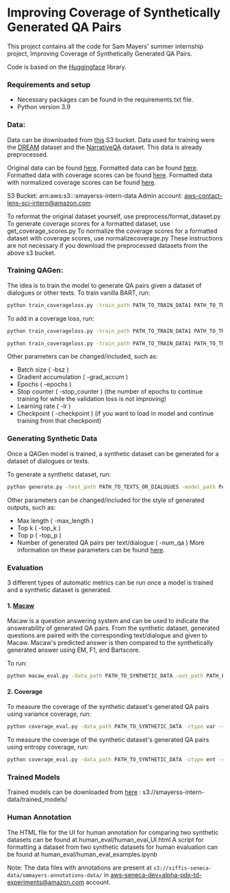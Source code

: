# Improving Coverage of Synthetically Generated QA Pairs

This project contains all the code for Sam Mayers' summer internship project, Improving Coverage of Synthetically Generated QA Pairs.

Code is based on the [Huggingface](https://huggingface.co/docs/transformers/model_doc/bart#transformers.BartForConditionalGeneration) library.

### Requirements and setup

- Necessary packages can be found in the requirements.txt file.
- Python version 3.9

### Data:
Data can be downloaded from [this](https://smayerss-intern-data.s3.us-west-2.amazonaws.com/formatted-data-withscores-normalized/) S3 bucket. Data used for training were the [DREAM](https://github.com/nlpdata/dream) dataset and the [NarrativeQA](https://github.com/deepmind/narrativeqa) dataset. This data is already preprocessed.

Original data can be found [here](https://smayerss-intern-data.s3.us-west-2.amazonaws.com/og-data/).
Formatted data can be found [here](https://smayerss-intern-data.s3.us-west-2.amazonaws.com/formatted-data/).
Formatted data with coverage scores can be found [here](https://smayerss-intern-data.s3.us-west-2.amazonaws.com/formatted-data-withscores/).
Formatted data with normalized coverage scores can be found [here](https://smayerss-intern-data.s3.us-west-2.amazonaws.com/formatted-data-withscores-normalized/).

S3 Bucket: arn:aws:s3:::smayerss-intern-data
Admin account: aws-contact-lens-sci-intern@amazon.com

To reformat the original dataset yourself, use preprocess/format_dataset.py
To generate coverage scores for a formatted dataset, use get_coverage_scores.py
To normalize the coverage scores for a formatted dataset with coverage scores, use normalizecoverage.py
These instructions are not necessary if you download the preprocessed datasets from the above s3 bucket.

### Training QAGen:
The idea is to train the model to generate QA pairs given a dataset of dialogues or other texts. 
To train vanilla BART, run:
```bash
python train_coverageloss.py -train_path PATH_TO_TRAIN_DATA1 PATH_TO_TRAIN_DATA2 -val_path PATH_TO_VAL_DATA1 PATH_TO_VAL_DATA2 -save_dir PATH_WHERE_TO_SAVE_TRAINED_MODEL -log_path logs/training_log 
```
To add in a coverage loss, run:
```bash
python train_coverageloss.py -train_path PATH_TO_TRAIN_DATA1 PATH_TO_TRAIN_DATA2 -val_path PATH_TO_VAL_DATA1 PATH_TO_VAL_DATA2 -save_dir PATH_WHERE_TO_SAVE_TRAINED_MODEL -loss var -log_path logs/training_log 
```
```bash
python train_coverageloss.py -train_path PATH_TO_TRAIN_DATA1 PATH_TO_TRAIN_DATA2 -val_path PATH_TO_VAL_DATA1 PATH_TO_VAL_DATA2 -save_dir PATH_WHERE_TO_SAVE_TRAINED_MODEL -loss ent -log_path logs/training_log 
```
Other parameters can be changed/included, such as:
- Batch size ( -bsz )
- Gradient accumulation ( -grad_accum )
- Epochs ( -epochs )
- Stop counter ( -stop_counter ) (the number of epochs to continue training for while the validation loss is not improving)
- Learning rate ( -lr )
- Checkpoint ( -checkpoint ) (if you want to load in model and continue training from that checkpoint)

### Generating Synthetic Data
Once a QAGen model is trained, a synthetic dataset can be generated for a dataset of dialogues or texts.

To generate a synthetic dataset, run:
```bash
python generate.py -test_path PATH_TO_TEXTS_OR_DIALOGUES -model_path PATH_TO_TRAINED_MODEL -generate PATH_TO_OUTPUT_FILE
```
Other parameters can be changed/included for the style of generated outputs, such as:
- Max length ( -max_length )
- Top k ( -top_k )
- Top p ( -top_p )
- Number of generated QA pairs per text/dialogue ( -num_qa )
More information on these parameters can be found [here](https://huggingface.co/blog/how-to-generate).

### Evaluation
3 different types of automatic metrics can be run once a model is trained and a synthetic dataset is generated.

#### 1. [Macaw](https://github.com/allenai/macaw)
Macaw is a question answering system and can be used to indicate the answerability of generated QA pairs. From the synthetic dataset, generated questions are paired with the corresponding text/dialogue and given to Macaw. Macaw's predicted answer is then compared to the synthetically generated answer using EM, F1, and Bartscore.

To run:
```bash
python macaw_eval.py -data_path PATH_TO_SYNTHETIC_DATA -out_path PATH_FOR_OUTPUT_RESULTS 
```

#### 2. Coverage
To measure the coverage of the synthetic dataset's generated QA pairs using variance coverage, run:
```bash
python coverage_eval.py -data_path PATH_TO_SYNTHETIC_DATA -ctype var -synthetic True
```
To measure the coverage of the synthetic dataset's generated QA pairs using entropy coverage, run:
```bash
python coverage_eval.py -data_path PATH_TO_SYNTHETIC_DATA -ctype ent -synthetic True
```

### Trained Models
Trained models can be downloaded from [here](https://smayerss-intern-data.s3.us-west-2.amazonaws.com/trained_models/) : s3://smayerss-intern-data/trained_models/

### Human Annotation
The HTML file for the UI for human annotation for comparing two synthetic datasets can be found at human_eval/human_eval_UI.html
A script for formatting a dataset from two synthetic datasets for human evaluation can be found at human_eval/human_eval_examples.ipynb

Note: The data files with annotations are present at `s3://siffis-seneca-data/smmayers-annotations-data/` in aws-seneca-dev+alpha-pdx-td-experiments@amazon.com  account. 